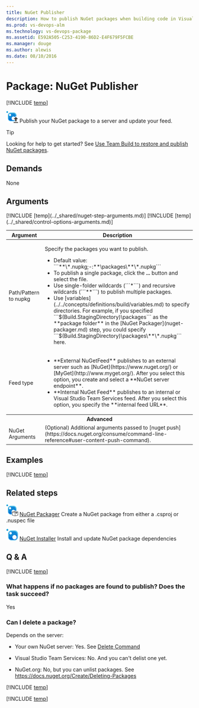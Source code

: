 ```yaml
---
title: NuGet Publisher
description: How to publish NuGet packages when building code in Visual Studio Team Services
ms.prod: vs-devops-alm
ms.technology: vs-devops-package
ms.assetid: E592A505-C253-4190-86D2-E4F679F5FCBE
ms.manager: douge
ms.author: alewis
ms.date: 08/10/2016
---
```


# Package: NuGet Publisher

[!INCLUDE [temp](../../_shared/version-tfs-2015-update.md)]

![](_img/nuget-publisher.png) Publish your NuGet package to a server and update your feed.

> [!TIP]
> Looking for help to get started? See [Use Team Build to restore and publish NuGet packages](../../../package/build/team-build-nuget.md).

## Demands

None

## Arguments

<table>
<thead>
<tr>
<th>Argument</th>
<th>Description</th>
</tr>
</thead>
<tr>
<td>Path/Pattern to nupkg</td>
<td>
<p>Specify the packages you want to publish.</p>
<ul>
<li>Default value: ```**\*.nupkg;-:**\packages\**\*.nupkg```</li>
<li>To publish a single package, click the <strong>...</strong> button and select the file.</li>
<li>Use single-folder wildcards (```*```) and recursive wildcards (```**```) to publish multiple packages.</li>
<li>Use [variables](../../concepts/definitions/build/variables.md) to specify directories. For example, if you specified ```$(Build.StagingDirectory)\packages``` as the **package folder** in the [NuGet Packager](nuget-packager.md) step, you could specify ```$(Build.StagingDirectory)\packages\**\*.nupkg``` here.</li>
</ul>
<!-- https://github.com/Microsoft/vso-agent-tasks/blob/master/Tasks/NugetPublisher/task.json says you can specify multiple patterns separated by semicolons. That doesn't seem to work -->
</td>
</tr>
<tr>
<td>Feed type</td>
<td>
<ul>
<li>**External NuGetFeed** publishes to an external server such as [NuGet](https://www.nuget.org/) or [MyGet](http://www.myget.org/). After you select this option, you create and select a **NuGet server endpoint**.
</li>
<li>**Internal NuGet Feed** publishes to an internal or  Visual Studio Team Services feed. After you select this option, you specify the **internal feed URL**.
</li>
</ul>
</td>
</tr>
<tr><th style="text-align: center" colspan="2">Advanced</th></tr>
<tr>
<td>NuGet Arguments</td>
<td>
(Optional) Additional arguments passed to [nuget push](https://docs.nuget.org/consume/command-line-reference#user-content-push-command).
</td>
</tr>
[!INCLUDE [temp](../_shared/nuget-step-arguments.md)]
[!INCLUDE [temp](../_shared/control-options-arguments.md)]
</table>


## Examples

[!INCLUDE [temp](../_shared/nuget-create-step-examples.md)]

## Related steps

![](_img/nuget-packager.png) [NuGet Packager](nuget-packager.md) Create a NuGet package from either a .csproj or .nuspec file

![](_img/nuget-installer.png) [NuGet Installer](nuget-installer.md) Install and update NuGet package dependencies


## Q & A

<!-- BEGINSECTION class="md-qanda" -->

[!INCLUDE [temp](../_shared/nuget-step-qa.md)]

### What happens if no packages are found to publish? Does the task succeed?

Yes

### Can I delete a package?

Depends on the server:

* Your own NuGet server: Yes. See [Delete Command](https://docs.nuget.org/consume/command-line-reference#user-content-delete-command)

* Visual Studio Team Services: No. And you can't delist one yet.

* NuGet.org: No, but you can unlist packages. See https://docs.nuget.org/Create/Deleting-Packages 

[!INCLUDE [temp](../../_shared/qa-agents.md)]

[!INCLUDE [temp](../../_shared/qa-versions.md)]

<!-- ENDSECTION -->